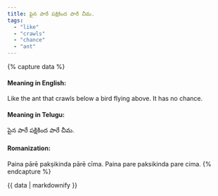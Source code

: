 ```yaml
---
title: పైన పారే పక్షికింద పారే చీమ.
tags:
  - "like"
  - "crawls"
  - "chance"
  - "ant"
---
```


{% capture data %}
#### Meaning in English:
Like the ant that crawls below a bird flying above.
It has no chance.

#### Meaning in Telugu:
పైన పారే పక్షికింద పారే చీమ.

#### Romanization:
Paina pārē pakṣikinda pārē cīma.
Paina pare paksikinda pare cima.
{% endcapture %}

{{ data | markdownify }}

